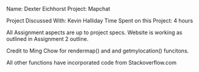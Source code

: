 Name: Dexter Eichhorst
Project: Mapchat

Project Discussed With: Kevin Halliday
Time Spent on this Project: 4 hours

All Assignment aspects are up to project specs. Website is working as outlined in Assignment 2 outline. 

Credit to Ming Chow for rendermap() and and getmylocation() funcitons. 

All other functions have incorporated code from Stackoverflow.com